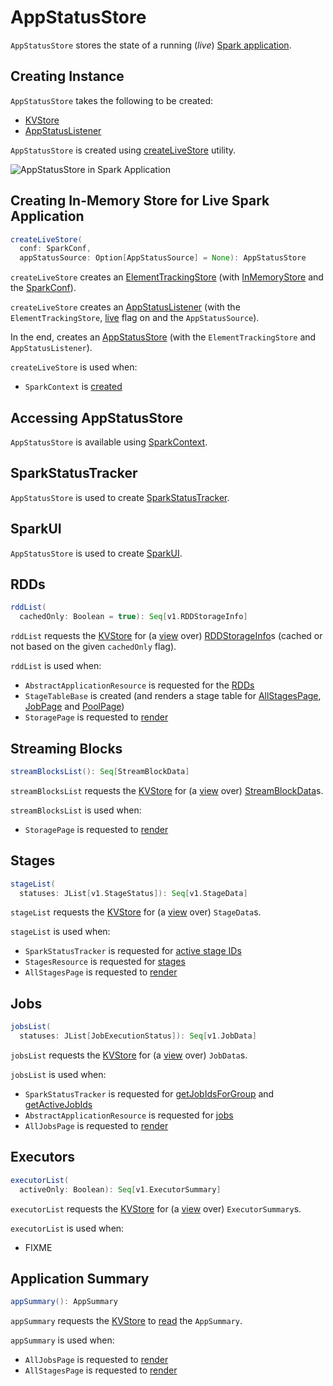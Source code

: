 # AppStatusStore

`AppStatusStore` stores the state of a running (_live_) [Spark application](#SparkContext).

## Creating Instance

`AppStatusStore` takes the following to be created:

* <span id="store"> [KVStore](../core/KVStore.md)
* <span id="listener"> [AppStatusListener](../status/AppStatusListener.md)

`AppStatusStore` is created using [createLiveStore](#createLiveStore) utility.

![AppStatusStore in Spark Application](../images/core/AppStatusStore-createLiveStore.png)

## <span id="createLiveStore"> Creating In-Memory Store for Live Spark Application

```scala
createLiveStore(
  conf: SparkConf,
  appStatusSource: Option[AppStatusSource] = None): AppStatusStore
```

`createLiveStore` creates an [ElementTrackingStore](ElementTrackingStore.md) (with [InMemoryStore](../core/InMemoryStore.md) and the [SparkConf](../SparkConf.md)).

`createLiveStore` creates an [AppStatusListener](../status/AppStatusListener.md) (with the `ElementTrackingStore`, [live](../status/AppStatusListener.md#live) flag on and the `AppStatusSource`).

In the end, creates an [AppStatusStore](#creating-instance) (with the `ElementTrackingStore` and `AppStatusListener`).

`createLiveStore` is used when:

* `SparkContext` is [created](../SparkContext-creating-instance-internals.md#_statusStore)

## <span id="SparkContext"> Accessing AppStatusStore

`AppStatusStore` is available using [SparkContext](../SparkContext.md#statusStore).

## <span id="SparkStatusTracker"> SparkStatusTracker

`AppStatusStore` is used to create [SparkStatusTracker](../SparkStatusTracker.md).

## <span id="SparkUI"> SparkUI

`AppStatusStore` is used to create [SparkUI](../webui/SparkUI.md).

## <span id="rddList"> RDDs

```scala
rddList(
  cachedOnly: Boolean = true): Seq[v1.RDDStorageInfo]
```

`rddList` requests the [KVStore](#store) for (a [view](../core/KVStore.md#view) over) [RDDStorageInfo](RDDStorageInfo.md)s (cached or not based on the given `cachedOnly` flag).

`rddList` is used when:

* `AbstractApplicationResource` is requested for the [RDDs](../rest/AbstractApplicationResource.md#rddList)
* `StageTableBase` is created (and renders a stage table for [AllStagesPage](../webui/AllStagesPage.md), [JobPage](../webui/JobPage.md) and [PoolPage](../webui/PoolPage.md))
* `StoragePage` is requested to [render](../webui/StoragePage.md#render)

## <span id="streamBlocksList"> Streaming Blocks

```scala
streamBlocksList(): Seq[StreamBlockData]
```

`streamBlocksList` requests the [KVStore](#store) for (a [view](../core/KVStore.md#view) over) [StreamBlockData](../status/StreamBlockData.md)s.

`streamBlocksList` is used when:

* `StoragePage` is requested to [render](../webui/StoragePage.md#render)

## <span id="stageList"> Stages

```scala
stageList(
  statuses: JList[v1.StageStatus]): Seq[v1.StageData]
```

`stageList` requests the [KVStore](#store) for (a [view](../core/KVStore.md#view) over) `StageData`s.

`stageList` is used when:

* `SparkStatusTracker` is requested for [active stage IDs](../SparkStatusTracker.md#getActiveStageIds)
* `StagesResource` is requested for [stages](../rest/StagesResource.md#stages)
* `AllStagesPage` is requested to [render](../webui/AllStagesPage.md#render)

## <span id="jobsList"> Jobs

```scala
jobsList(
  statuses: JList[JobExecutionStatus]): Seq[v1.JobData]
```

`jobsList` requests the [KVStore](#store) for (a [view](../core/KVStore.md#view) over) `JobData`s.

`jobsList` is used when:

* `SparkStatusTracker` is requested for [getJobIdsForGroup](../SparkStatusTracker.md#getJobIdsForGroup) and [getActiveJobIds](../SparkStatusTracker.md#getActiveJobIds)
* `AbstractApplicationResource` is requested for [jobs](../rest/AbstractApplicationResource.md#jobsList)
* `AllJobsPage` is requested to [render](../webui/AllJobsPage.md#render)

## <span id="executorList"> Executors

```scala
executorList(
  activeOnly: Boolean): Seq[v1.ExecutorSummary]
```

`executorList` requests the [KVStore](#store) for (a [view](../core/KVStore.md#view) over) `ExecutorSummary`s.

`executorList` is used when:

* FIXME

## <span id="appSummary"> Application Summary

```scala
appSummary(): AppSummary
```

`appSummary` requests the [KVStore](#store) to [read](../core/KVStore.md#read) the `AppSummary`.

`appSummary` is used when:

* `AllJobsPage` is requested to [render](../webui/AllJobsPage.md#render)
* `AllStagesPage` is requested to [render](../webui/AllStagesPage.md#render)
